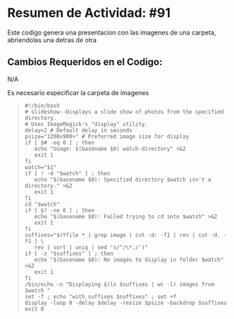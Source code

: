 # Resumen de Actividad: #91
Este codigo genera una presentacion con las imagenes de una carpeta, abriendolas una detras de otra

## Cambios Requeridos en el Codigo:
N/A

Es necesario especificar la carpeta de imagenes
>```shell
>#!/bin/bash
># slideshow--Displays a slide show of photos from the specified directory.
># Uses ImageMagick's "display" utility.
>delay=2 # Default delay in seconds
>psize="1200x900>" # Preferred image size for display
>if [ $# -eq 0 ] ; then
>    echo "Usage: $(basename $0) watch-directory" >&2
>    exit 1
>fi
>watch="$1"
>if [ ! -d "$watch" ] ; then
>    echo "$(basename $0): Specified directory $watch isn't a directory." >&2
>    exit 1
>fi
>cd "$watch"
>if [ $? -ne 0 ] ; then
>    echo "$(basename $0): Failed trying to cd into $watch" >&2
>    exit 1
>fi
>suffixes="$(Yfile * | grep image | cut -d: -f1 | rev | cut -d. -f1 | \
>    rev | sort | uniq | sed 's/^/\*./')"
>if [ -z "$suffixes" ] ; then
>    echo "$(basename $0): No images to display in folder $watch" >&2
>    exit 1
>fi
>/bin/echo -n "Displaying $(ls $suffixes | wc -l) images from $watch "
>set -f ; echo "with suffixes $suffixes" ; set +f
>display -loop 0 -delay $delay -resize $psize -backdrop $suffixes
>exit 0
>```